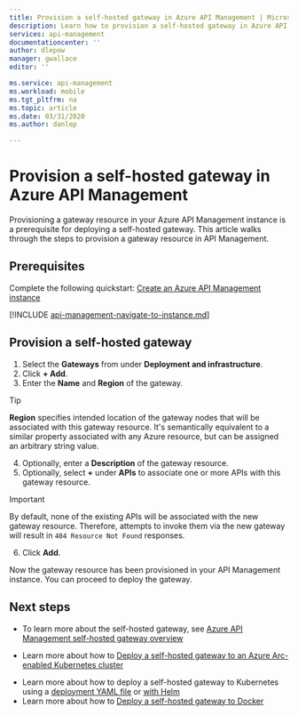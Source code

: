 ```yaml
---
title: Provision a self-hosted gateway in Azure API Management | Microsoft Docs
description: Learn how to provision a self-hosted gateway in Azure API Management.
services: api-management
documentationcenter: ''
author: dlepow
manager: gwallace
editor: ''

ms.service: api-management
ms.workload: mobile
ms.tgt_pltfrm: na
ms.topic: article
ms.date: 03/31/2020
ms.author: danlep

---
```


# Provision a self-hosted gateway in Azure API Management

Provisioning a gateway resource in your Azure API Management instance is a prerequisite for deploying a self-hosted gateway. This article walks through the steps to provision a gateway resource in API Management.

## Prerequisites

Complete the following quickstart: [Create an Azure API Management instance](get-started-create-service-instance.md)

[!INCLUDE [api-management-navigate-to-instance.md](../../includes/api-management-navigate-to-instance.md)]

## Provision a self-hosted gateway

1. Select the **Gateways** from under **Deployment and infrastructure**.
2. Click **+ Add**.
3. Enter the **Name** and **Region** of the gateway.
> [!TIP]
> **Region** specifies intended location of the gateway nodes that will be associated with this gateway resource. It's semantically equivalent to a similar property associated with any Azure resource, but can be assigned an arbitrary string value.

4. Optionally, enter a **Description** of the gateway resource.
5. Optionally, select **+** under **APIs** to associate one or more APIs with this gateway resource.
> [!IMPORTANT]
> By default, none of the existing APIs will be associated with the new gateway resource. Therefore, attempts to invoke them via the new gateway will result in `404 Resource Not Found` responses.

6. Click **Add**.

Now the gateway resource has been provisioned in your API Management instance. You can proceed to deploy the gateway.

## Next steps

* To learn more about the self-hosted gateway, see [Azure API Management self-hosted gateway overview](self-hosted-gateway-overview.md)
- Learn more about how to [Deploy a self-hosted gateway to an Azure Arc-enabled Kubernetes cluster](how-to-deploy-self-hosted-gateway-azure-arc.md)
* Learn more about how to deploy a self-hosted gateway to Kubernetes using a [deployment YAML file](how-to-deploy-self-hosted-gateway-kubernetes.md) or [with Helm](how-to-deploy-self-hosted-gateway-kubernetes-helm.md)
* Learn more about how to [Deploy a self-hosted gateway to Docker](how-to-deploy-self-hosted-gateway-docker.md)
